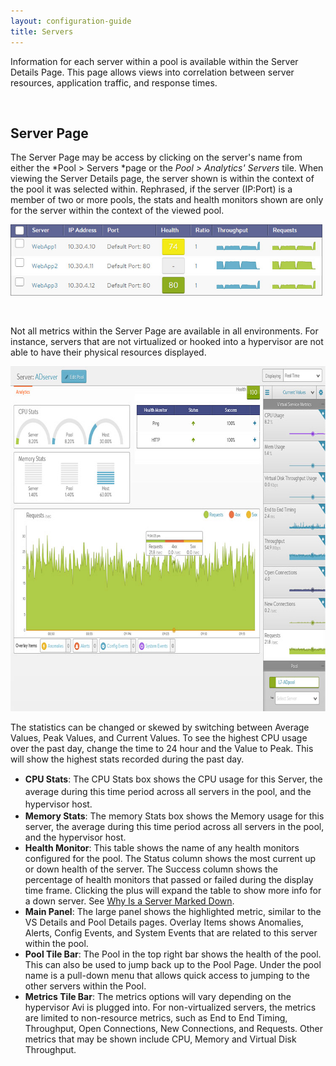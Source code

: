 ```yaml
---
layout: configuration-guide
title: Servers
---
```


Information for each server within a pool is available within the Server Details Page. This page allows views into correlation between server resources, application traffic, and response times.

 

## Server Page

The Server Page may be access by clicking on the server's name from either the *Pool > Servers *page or the *Pool > Analytics' Servers* tile. When viewing the Server Details page, the server shown is within the context of the pool it was selected within. Rephrased, if the server (IP:Port) is a member of two or more pools, the stats and health monitors shown are only for the server within the context of the viewed pool.

<img class="alignnone wp-image-1228" src="img/apps_pools_details_servers.jpg" alt="apps_pools_details_servers" width="499" height="114" />

 

Not all metrics within the Server Page are available in all environments. For instance, servers that are not virtualized or hooked into a hypervisor are not able to have their physical resources displayed.

<img class="alignnone size-full wp-image-1229" src="img/apps_servers_details_page.jpg" alt="apps_servers_details_page" width="750" height="552" />

The statistics can be changed or skewed by switching between Average Values, Peak Values, and Current Values. To see the highest CPU usage over the past day, change the time to 24 hour and the Value to Peak. This will show the highest stats recorded during the past day.

*   <span style="line-height: 1.42857;"><strong>CPU Stats</strong>: The CPU Stats box shows the CPU usage for this Server, the average during this time period across all servers in the pool, and the hypervisor host.</span>
*   **Memory Stats**: The memory Stats box shows the Memory usage for this server, the average during this time period across all servers in the pool, and the hypervisor host.
*   **Health Monitor**: This table shows the name of any health monitors configured for the pool. The Status column shows the most current up or down health of the server. The Success column shows the percentage of health monitors that passed or failed during the display time frame. Clicking the plus will expand the table to show more info for a down server. See <a href="http://kb.avinetworks.com/2015/12/04/why-is-a-server-marked-down/" target="_blank">Why Is a Server Marked Down</a>.
*   **Main Panel**: The large panel shows the highlighted metric, similar to the VS Details and Pool Details pages. Overlay Items shows Anomalies, Alerts, Config Events, and System Events that are related to this server within the pool.
*   **Pool Tile Bar**: The Pool in the top right bar shows the health of the pool. This can also be used to jump back up to the Pool Page. Under the pool name is a pull-down menu that allows quick access to jumping to the other servers within the Pool.
*   **Metrics Tile Bar**: The metrics options will vary depending on the hypervisor Avi is plugged into. For non-virtualized servers, the metrics are limited to non-resource metrics, such as End to End Timing, Throughput, Open Connections, New Connections, and Requests. Other metrics that may be shown include CPU, Memory and Virtual Disk Throughput.